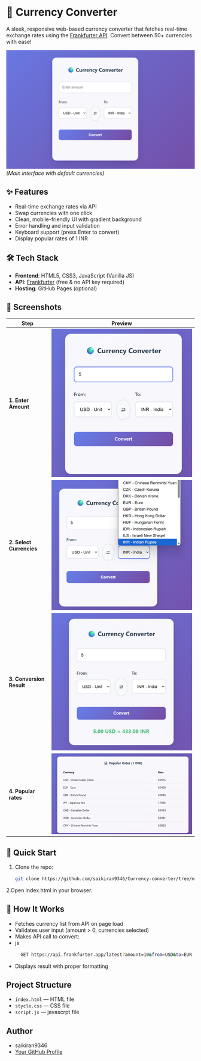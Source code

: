 # 💱 Currency Converter

A sleek, responsive web-based currency converter that fetches real-time exchange rates using the [Frankfurter API](https://www.frankfurter.app/). Convert between 50+ currencies with ease!

![App Screenshot](./screenshots/main.png)  
*(Main interface with default currencies)*

## ✨ Features
- Real-time exchange rates via API
- Swap currencies with one click
- Clean, mobile-friendly UI with gradient background
- Error handling and input validation
- Keyboard support (press Enter to convert)
- Display popular rates of 1 INR

## 🛠️ Tech Stack
- **Frontend**: HTML5, CSS3, JavaScript (Vanilla JS)
- **API**: [Frankfurter](https://www.frankfurter.app/) (free & no API key required)
- **Hosting**: GitHub Pages (optional)

## 📸 Screenshots

| Step | Preview |
|------|---------|
| **1. Enter Amount** | ![Enter Amount](./screenshots/enter-amount.png) |
| **2. Select Currencies** | ![Select Currencies](./screenshots/select-currencies.png) |
| **3. Conversion Result** | ![Result](./screenshots/result.png) |
| **4. Popular rates** | ![Popular rates](./screenshots/popular-rates.png) |
## 🚀 Quick Start

1. Clone the repo:
   ```bash
   git clone https://github.com/saikiran9346/Currency-converter/tree/main
 2.Open index.html in your browser.

## 🔧 How It Works

  - Fetches currency list from API on page load
  - Validates user input (amount > 0, currencies selected)
  - Makes API call to convert:
  - js
     ```bash
       GET https://api.frankfurter.app/latest?amount=10&from=USD&to=EUR
     
  - Displays result with proper formatting
## Project Structure
- `index.html` — HTML file
- `stycle.css` — CSS file
- `script.js` — javascrpt file
## Author
- saikiran9346
- [Your GitHub Profile](https://github.com/saikiran9346)
